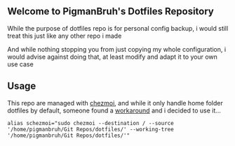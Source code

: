 ## Welcome to PigmanBruh's Dotfiles Repository

While the purpose of dotfiles repo is for personal config backup, i would still treat this just like any other repo i made

And while nothing stopping you from just copying my whole configuration, i would advise against doing that, at least modify and adapt it to your own use case


## Usage

This repo are managed with [chezmoi](https://chezmoi.io), and while it only handle home folder dotfiles by default, someone found a [workaround](https://github.com/twpayne/chezmoi/discussions/1510#discussioncomment-2627391) and i decided to use it...

    alias schezmoi="sudo chezmoi --destination / --source '/home/pigmanbruh/Git Repos/dotfiles/' --working-tree '/home/pigmanbruh/Git Repos/dotfiles/'"